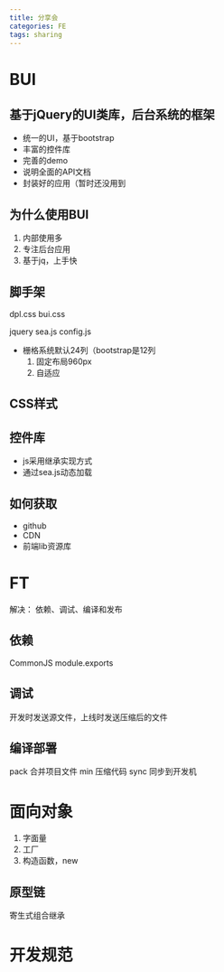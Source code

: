 ```yaml
---
title: 分享会
categories: FE
tags: sharing
---
```


# BUI

## 基于jQuery的UI类库，后台系统的框架

* 统一的UI，基于bootstrap
* 丰富的控件库
* 完善的demo
* 说明全面的API文档
* 封装好的应用（暂时还没用到

## 为什么使用BUI

1. 内部使用多
2. 专注后台应用
3. 基于jq，上手快

## 脚手架

dpl.css
bui.css

jquery
sea.js
config.js


* 栅格系统默认24列（bootstrap是12列
    1. 固定布局960px
    2. 自适应

## CSS样式

## 控件库

* js采用继承实现方式
* 通过sea.js动态加载

## 如何获取

* github
* CDN
* 前端lib资源库

# FT

解决： 依赖、调试、编译和发布

## 依赖

CommonJS
module.exports

## 调试

开发时发送源文件，上线时发送压缩后的文件

## 编译部署

pack 合并项目文件
min 压缩代码
sync 同步到开发机

# 面向对象

1. 字面量
2. 工厂
3. 构造函数，new

## 原型链

寄生式组合继承

# 开发规范